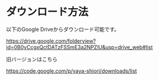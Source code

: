 # ダウンロード方法 #

以下のGoogle Driveからダウンロード可能です。

https://drive.google.com/folderview?id=0B0yCcgxQctDATzFSSmE3a2NPZlU&usp=drive_web#list

旧バージョンはこちら

https://code.google.com/p/yaya-shiori/downloads/list